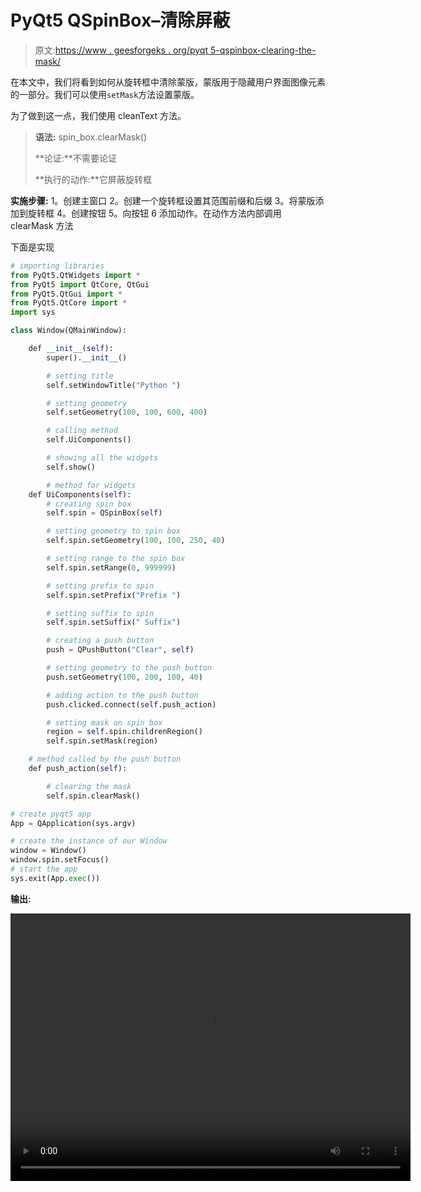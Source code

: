 # PyQt5 QSpinBox–清除屏蔽

> 原文:[https://www . geesforgeks . org/pyqt 5-qspinbox-clearing-the-mask/](https://www.geeksforgeeks.org/pyqt5-qspinbox-clearing-the-mask/)

在本文中，我们将看到如何从旋转框中清除蒙版，蒙版用于隐藏用户界面图像元素的一部分。我们可以使用`setMask`方法设置蒙版。

为了做到这一点，我们使用 cleanText 方法。

> **语法:** spin_box.clearMask()
> 
> **论证:**不需要论证
> 
> **执行的动作:**它屏蔽旋转框

**实施步骤:**
1。创建主窗口
2。创建一个旋转框设置其范围前缀和后缀
3。将蒙版添加到旋转框
4。创建按钮
5。向按钮
6 添加动作。在动作方法内部调用 clearMask 方法

下面是实现

```py
# importing libraries
from PyQt5.QtWidgets import * 
from PyQt5 import QtCore, QtGui
from PyQt5.QtGui import * 
from PyQt5.QtCore import * 
import sys

class Window(QMainWindow):

    def __init__(self):
        super().__init__()

        # setting title
        self.setWindowTitle("Python ")

        # setting geometry
        self.setGeometry(100, 100, 600, 400)

        # calling method
        self.UiComponents()

        # showing all the widgets
        self.show()

        # method for widgets
    def UiComponents(self):
        # creating spin box
        self.spin = QSpinBox(self)

        # setting geometry to spin box
        self.spin.setGeometry(100, 100, 250, 40)

        # setting range to the spin box
        self.spin.setRange(0, 999999)

        # setting prefix to spin
        self.spin.setPrefix("Prefix ")

        # setting suffix to spin
        self.spin.setSuffix(" Suffix")

        # creating a push button
        push = QPushButton("Clear", self)

        # setting geometry to the push button
        push.setGeometry(100, 200, 100, 40)

        # adding action to the push button
        push.clicked.connect(self.push_action)

        # setting mask on spin box
        region = self.spin.childrenRegion()
        self.spin.setMask(region)

    # method called by the push button
    def push_action(self):

        # clearing the mask
        self.spin.clearMask()

# create pyqt5 app
App = QApplication(sys.argv)

# create the instance of our Window
window = Window()
window.spin.setFocus()
# start the app
sys.exit(App.exec())
```

**输出:**

<video class="wp-video-shortcode" id="video-413088-1" width="640" height="428" preload="metadata" controls=""><source type="video/mp4" src="https://media.geeksforgeeks.org/wp-content/uploads/20200515022321/Python-15-05-2020-02_22_59.mp4?_=1">[https://media.geeksforgeeks.org/wp-content/uploads/20200515022321/Python-15-05-2020-02_22_59.mp4](https://media.geeksforgeeks.org/wp-content/uploads/20200515022321/Python-15-05-2020-02_22_59.mp4)</video>